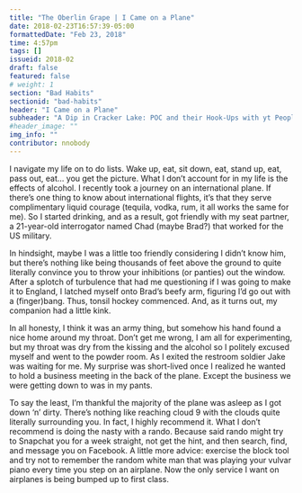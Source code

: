 ```yaml
---
title: "The Oberlin Grape | I Came on a Plane"
date: 2018-02-23T16:57:39-05:00
formattedDate: "Feb 23, 2018"
time: 4:57pm
tags: []
issueid: 2018-02
draft: false
featured: false
# weight: 1 
section: "Bad Habits"
sectionid: "bad-habits"
header: "I Came on a Plane"
subheader: "A Dip in Cracker Lake: POC and their Hook-Ups with yt People"
#header_image: ""
img_info: ""
contributor: nnobody
---
```


I navigate my life on to do lists. Wake up, eat, sit down, eat, stand up, eat, pass out, eat… you get the picture. What I don’t account for in my life is the effects of alcohol. I recently took a journey on an international plane. If there’s one thing to know about international flights, it’s that they serve complimentary liquid courage (tequila, vodka, rum, it all works the same for me). So I started drinking, and as a result, got friendly with my seat partner, a 21-year-old interrogator named Chad (maybe Brad?) that worked for the US military. 

In hindsight, maybe I was a little too friendly considering I didn’t know him, but there’s nothing like being thousands of feet above the ground to quite literally convince you to throw your inhibitions (or panties) out the window. After a splotch of turbulence that had me questioning if I was going to make it to England, I latched myself onto Brad’s beefy arm, figuring I’d go out with a (finger)bang. Thus, tonsil hockey commenced. And, as it turns out, my companion had a little kink. 

In all honesty, I think it was an army thing, but somehow his hand found a nice home around my throat. Don’t get me wrong, I am all for experimenting, but my throat was dry from the kissing and the alcohol so I politely excused myself and went to the powder room. As I exited the restroom soldier Jake was waiting for me. My surprise was short-lived once I realized he wanted to hold a business meeting in the back of the plane. Except the business we were getting down to was in my pants. 

To say the least, I’m thankful the majority of the plane was asleep as I got down ‘n’ dirty. There’s nothing like reaching cloud 9 with the clouds quite literally surrounding you. In fact, I highly recommend it. What I don’t recommend is doing the nasty with a rando. Because said rando might try to Snapchat you for a week straight, not get the hint, and then search, find,  and message you on Facebook. A little more advice: exercise the block tool and try not to remember the random white man that was playing your vulvar piano every time you step on an airplane. Now the only service I want on airplanes is being bumped up to first class.
